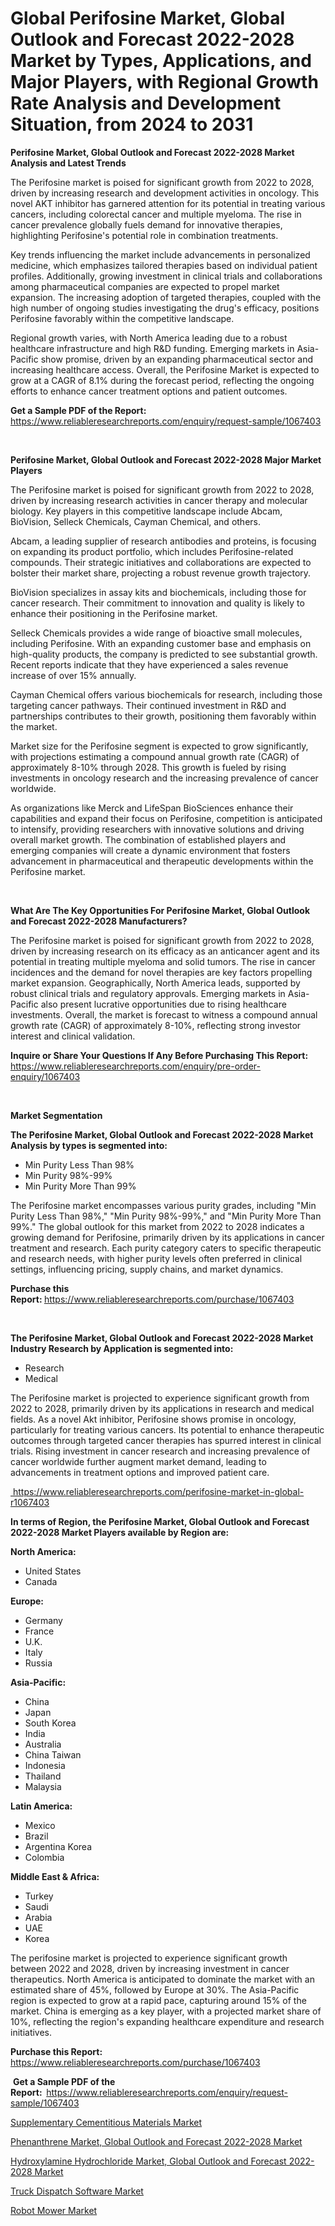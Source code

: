 <p><h1>Global Perifosine Market, Global Outlook and Forecast 2022-2028 Market by Types, Applications, and Major Players, with Regional Growth Rate Analysis and Development Situation, from 2024 to 2031</h1></p><p><strong>Perifosine Market, Global Outlook and Forecast 2022-2028 Market Analysis and Latest Trends</strong></p>
<p><p>The Perifosine market is poised for significant growth from 2022 to 2028, driven by increasing research and development activities in oncology. This novel AKT inhibitor has garnered attention for its potential in treating various cancers, including colorectal cancer and multiple myeloma. The rise in cancer prevalence globally fuels demand for innovative therapies, highlighting Perifosine's potential role in combination treatments. </p><p>Key trends influencing the market include advancements in personalized medicine, which emphasizes tailored therapies based on individual patient profiles. Additionally, growing investment in clinical trials and collaborations among pharmaceutical companies are expected to propel market expansion. The increasing adoption of targeted therapies, coupled with the high number of ongoing studies investigating the drug's efficacy, positions Perifosine favorably within the competitive landscape.</p><p>Regional growth varies, with North America leading due to a robust healthcare infrastructure and high R&D funding. Emerging markets in Asia-Pacific show promise, driven by an expanding pharmaceutical sector and increasing healthcare access. Overall, the Perifosine Market is expected to grow at a CAGR of 8.1% during the forecast period, reflecting the ongoing efforts to enhance cancer treatment options and patient outcomes.</p></p>
<p><strong>Get a Sample PDF of the Report:&nbsp;</strong> <a href="https://www.reliableresearchreports.com/enquiry/request-sample/1067403?utm_campaign=12&utm_medium=2&utm_source=Github&utm_content=ia&utm_term=04122024&utm_id=perifosine-market-global-outlook-and-forecast-2022-2028">https://www.reliableresearchreports.com/enquiry/request-sample/1067403</a></p>
<p>&nbsp;</p>
<p><strong>Perifosine Market, Global Outlook and Forecast 2022-2028 Major Market Players</strong></p>
<p><p>The Perifosine market is poised for significant growth from 2022 to 2028, driven by increasing research activities in cancer therapy and molecular biology. Key players in this competitive landscape include Abcam, BioVision, Selleck Chemicals, Cayman Chemical, and others. </p><p>Abcam, a leading supplier of research antibodies and proteins, is focusing on expanding its product portfolio, which includes Perifosine-related compounds. Their strategic initiatives and collaborations are expected to bolster their market share, projecting a robust revenue growth trajectory.</p><p>BioVision specializes in assay kits and biochemicals, including those for cancer research. Their commitment to innovation and quality is likely to enhance their positioning in the Perifosine market.</p><p>Selleck Chemicals provides a wide range of bioactive small molecules, including Perifosine. With an expanding customer base and emphasis on high-quality products, the company is predicted to see substantial growth. Recent reports indicate that they have experienced a sales revenue increase of over 15% annually.</p><p>Cayman Chemical offers various biochemicals for research, including those targeting cancer pathways. Their continued investment in R&D and partnerships contributes to their growth, positioning them favorably within the market.</p><p>Market size for the Perifosine segment is expected to grow significantly, with projections estimating a compound annual growth rate (CAGR) of approximately 8-10% through 2028. This growth is fueled by rising investments in oncology research and the increasing prevalence of cancer worldwide. </p><p>As organizations like Merck and LifeSpan BioSciences enhance their capabilities and expand their focus on Perifosine, competition is anticipated to intensify, providing researchers with innovative solutions and driving overall market growth. The combination of established players and emerging companies will create a dynamic environment that fosters advancement in pharmaceutical and therapeutic developments within the Perifosine market.</p></p>
<p>&nbsp;</p>
<p><strong>What Are The Key Opportunities For Perifosine Market, Global Outlook and Forecast 2022-2028 Manufacturers?</strong></p>
<p><p>The Perifosine market is poised for significant growth from 2022 to 2028, driven by increasing research on its efficacy as an anticancer agent and its potential in treating multiple myeloma and solid tumors. The rise in cancer incidences and the demand for novel therapies are key factors propelling market expansion. Geographically, North America leads, supported by robust clinical trials and regulatory approvals. Emerging markets in Asia-Pacific also present lucrative opportunities due to rising healthcare investments. Overall, the market is forecast to witness a compound annual growth rate (CAGR) of approximately 8-10%, reflecting strong investor interest and clinical validation.</p></p>
<p><strong>Inquire or Share Your Questions If Any Before Purchasing This Report:</strong> <a href="https://www.reliableresearchreports.com/enquiry/pre-order-enquiry/1067403?utm_campaign=12&utm_medium=2&utm_source=Github&utm_content=ia&utm_term=04122024&utm_id=perifosine-market-global-outlook-and-forecast-2022-2028">https://www.reliableresearchreports.com/enquiry/pre-order-enquiry/1067403</a></p>
<p>&nbsp;</p>
<p><strong>Market Segmentation</strong></p>
<p><strong>The Perifosine Market, Global Outlook and Forecast 2022-2028 Market Analysis by types is segmented into:</strong></p>
<p><ul><li>Min Purity Less Than 98%</li><li>Min Purity 98%-99%</li><li>Min Purity More Than 99%</li></ul></p>
<p><p>The Perifosine market encompasses various purity grades, including "Min Purity Less Than 98%," "Min Purity 98%-99%," and "Min Purity More Than 99%." The global outlook for this market from 2022 to 2028 indicates a growing demand for Perifosine, primarily driven by its applications in cancer treatment and research. Each purity category caters to specific therapeutic and research needs, with higher purity levels often preferred in clinical settings, influencing pricing, supply chains, and market dynamics.</p></p>
<p><strong>Purchase this Report:&nbsp;</strong><a href="https://www.reliableresearchreports.com/purchase/1067403?utm_campaign=12&utm_medium=2&utm_source=Github&utm_content=ia&utm_term=04122024&utm_id=perifosine-market-global-outlook-and-forecast-2022-2028">https://www.reliableresearchreports.com/purchase/1067403</a></p>
<p>&nbsp;</p>
<p><strong>The Perifosine Market, Global Outlook and Forecast 2022-2028 Market Industry Research by Application is segmented into:</strong></p>
<p><ul><li>Research</li><li>Medical</li></ul></p>
<p><p>The Perifosine market is projected to experience significant growth from 2022 to 2028, primarily driven by its applications in research and medical fields. As a novel Akt inhibitor, Perifosine shows promise in oncology, particularly for treating various cancers. Its potential to enhance therapeutic outcomes through targeted cancer therapies has spurred interest in clinical trials. Rising investment in cancer research and increasing prevalence of cancer worldwide further augment market demand, leading to advancements in treatment options and improved patient care.</p></p>
<p><a href="https://www.reliableresearchreports.com/perifosine-market-in-global-r1067403?utm_campaign=12&utm_medium=2&utm_source=Github&utm_content=ia&utm_term=04122024&utm_id=perifosine-market-global-outlook-and-forecast-2022-2028">&nbsp;https://www.reliableresearchreports.com/perifosine-market-in-global-r1067403</a></p>
<p><strong>In terms of Region, the Perifosine Market, Global Outlook and Forecast 2022-2028 Market Players available by Region are:</strong></p>
<p>
    <p> <strong> North America: </strong>
        <ul>
            <li>United States</li>
            <li>Canada</li>
        </ul>
        </p> 
    <p> <strong> Europe: </strong>
        <ul>
            <li>Germany</li>
            <li>France</li>
            <li>U.K.</li>
            <li>Italy</li>
            <li>Russia</li>
        </ul>
        </p> 
    <p> <strong> Asia-Pacific: </strong>
        <ul>
            <li>China</li>
            <li>Japan</li>
            <li>South Korea</li>
            <li>India</li>
            <li>Australia</li>
            <li>China Taiwan</li>
            <li>Indonesia</li>
            <li>Thailand</li>
            <li>Malaysia</li>
        </ul>
        </p> 
    <p> <strong> Latin America: </strong>
        <ul>
            <li>Mexico</li>
            <li>Brazil</li>
            <li>Argentina Korea</li>
            <li>Colombia</li>
        </ul>
        </p> 
    <p> <strong> Middle East & Africa: </strong>
        <ul>
            <li>Turkey</li>
            <li>Saudi</li>
            <li>Arabia</li>
            <li>UAE</li>
            <li>Korea</li>
        </ul>
    </p>
    </p>
<p><p>The perifosine market is projected to experience significant growth between 2022 and 2028, driven by increasing investment in cancer therapeutics. North America is anticipated to dominate the market with an estimated share of 45%, followed by Europe at 30%. The Asia-Pacific region is expected to grow at a rapid pace, capturing around 15% of the market. China is emerging as a key player, with a projected market share of 10%, reflecting the region's expanding healthcare expenditure and research initiatives.</p></p>
<p><strong>Purchase this Report: </strong><a href="https://www.reliableresearchreports.com/purchase/1067403?utm_campaign=12&utm_medium=2&utm_source=Github&utm_content=ia&utm_term=04122024&utm_id=perifosine-market-global-outlook-and-forecast-2022-2028">https://www.reliableresearchreports.com/purchase/1067403</a></p>
<p>&nbsp;<strong>Get a Sample PDF of the Report:&nbsp;&nbsp;</strong><a href="https://www.reliableresearchreports.com/enquiry/request-sample/1067403?utm_campaign=12&utm_medium=2&utm_source=Github&utm_content=ia&utm_term=04122024&utm_id=perifosine-market-global-outlook-and-forecast-2022-2028">https://www.reliableresearchreports.com/enquiry/request-sample/1067403</a></p>
<p><strong></strong></p>
<p><p><a href="https://www.linkedin.com/pulse/supplementary-cementitious-materials-market-trend-analysis-9vgfe?utm_campaign=12&utm_medium=2&utm_source=Github&utm_content=ia&utm_term=04122024&utm_id=perifosine-market-global-outlook-and-forecast-2022-2028">Supplementary Cementitious Materials Market</a></p><p><a href="https://github.com/ChiragRP21/Market-Research-Report-List-6/blob/main/phenanthrene-market-global-outlook-and-forecast-2022-2028-market.md?utm_campaign=12&utm_medium=2&utm_source=Github&utm_content=ia&utm_term=04122024&utm_id=perifosine-market-global-outlook-and-forecast-2022-2028">Phenanthrene Market, Global Outlook and Forecast 2022-2028 Market</a></p><p><a href="https://github.com/JakirUddin511/Market-Research-Report-List-1/blob/main/hydroxylamine-hydrochloride-market-global-outlook-and-forecast-2022-2028-market.md?utm_campaign=12&utm_medium=2&utm_source=Github&utm_content=ia&utm_term=04122024&utm_id=perifosine-market-global-outlook-and-forecast-2022-2028">Hydroxylamine Hydrochloride Market, Global Outlook and Forecast 2022-2028 Market</a></p><p><a href="https://www.linkedin.com/pulse/truck-dispatch-software-market-study-industry-overview-key-ovife?utm_campaign=12&utm_medium=2&utm_source=Github&utm_content=ia&utm_term=04122024&utm_id=perifosine-market-global-outlook-and-forecast-2022-2028">Truck Dispatch Software Market</a></p><p><a href="https://issuu.com/reportprime-2/docs/robot-mower-market-size-2030.pptx?utm_campaign=12&utm_medium=2&utm_source=Github&utm_content=ia&utm_term=04122024&utm_id=perifosine-market-global-outlook-and-forecast-2022-2028">Robot Mower Market</a></p></p>